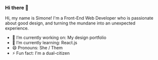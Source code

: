 ### Hi there 👋

Hi, my name is Simone! I'm a Front-End Web Developer who is passionate about good design, and turning the mundane into an unexpected experience.

- 🔭 I’m currently working on: My design portfolio
- 🌱 I’m currently learning: React.js
- 😄 Pronouns: She / Them
- ⚡ Fun fact: I'm a dual-citizen

